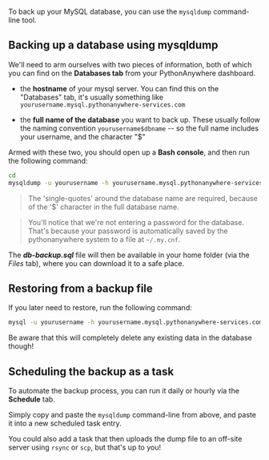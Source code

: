 
<!--
.. title: Backing up (and restoring) MySQL databases
.. slug: MySQLBackupRestore
.. date: 2016-02-26 14:35:28 UTC+01:00
.. tags:
.. category:
.. link:
.. description:
.. type: text
-->

To back up your MySQL database, you can use the `mysqldump` command-line tool.

## Backing up a database using mysqldump

We'll need to arm ourselves with two pieces of information, both of which you can find on the **Databases tab** from your PythonAnywhere dashboard.

- the **hostname** of your mysql server.  You can find this on the "Databases" tab, it's usually something like `yourusername.mysql.pythonanywhere-services.com`

- the **full name of the database** you want to back up.  These usually follow the naming convention `yourusername$dbname`  -- so the full name includes your username, and the character "$"

Armed with these two, you should open up a **Bash console**, and then run the following command:

```bash
cd
mysqldump -u yourusername -h yourusername.mysql.pythonanywhere-services.com 'yourusername$dbname'  > db-backup.sql
```

> The 'single-quotes' around the database name are required, because of the '$' character in the full database name.

> You'll notice that we're not entering a password for the database.  That's because your password is automatically saved by the pythonanywhere system to a file at `~/.my.cnf`.


The ***db-backup.sql*** file will then be available in your home folder (via the
*Files* tab), where you can download it to a safe place.


## Restoring from a backup file

If you later need to restore, run the following command:

```bash
mysql -u yourusername -h yourusername.mysql.pythonanywhere-services.com 'yourusername$dbname'  < db-backup.sql
```

Be aware that this will completely delete any existing data in the database though! 


## Scheduling the backup as a task

To automate the backup process, you  can run it daily or hourly via the **Schedule** tab.

Simply copy and paste the `mysqldump` command-line from above, and paste it into a new scheduled task entry.

You could also add a task that then uploads the dump file to an off-site server
using `rsync` or `scp`, but that's up to you!


